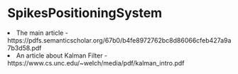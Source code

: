 # SpikesPositioningSystem
<li>The main article - https://pdfs.semanticscholar.org/67b0/b4fe8972762bc8d86066cfeb427a9a7b3d58.pdf</li>
<li>An article about Kalman Filter - https://www.cs.unc.edu/~welch/media/pdf/kalman_intro.pdf</li>
